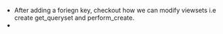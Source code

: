 - After adding a foriegn key, checkout how we can modify viewsets i.e create get_queryset and perform_create.
- 
